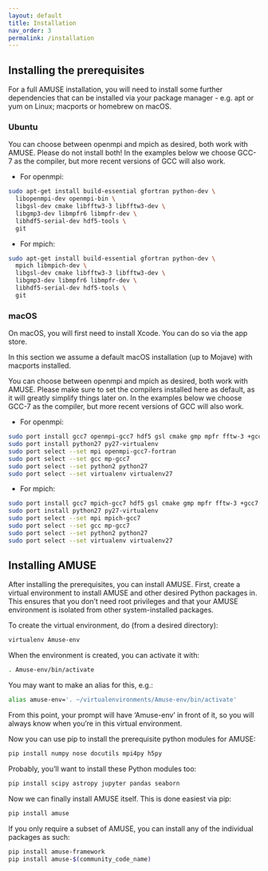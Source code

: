 ```yaml
---
layout: default
title: Installation
nav_order: 3
permalink: /installation
---
```


## Installing the prerequisites
For a full AMUSE installation, you will need to install some further dependencies that can be installed via your package manager - e.g. apt or yum on Linux; macports or homebrew on macOS.

### Ubuntu

You can choose between openmpi and mpich as desired, both work with AMUSE. Please do not install both!
In the examples below we choose GCC-7 as the compiler, but more recent versions of GCC will also work.

- For openmpi:

```bash
sudo apt-get install build-essential gfortran python-dev \
  libopenmpi-dev openmpi-bin \
  libgsl-dev cmake libfftw3-3 libfftw3-dev \
  libgmp3-dev libmpfr6 libmpfr-dev \
  libhdf5-serial-dev hdf5-tools \
  git
```

- For mpich:

```bash
sudo apt-get install build-essential gfortran python-dev \
  mpich libmpich-dev \
  libgsl-dev cmake libfftw3-3 libfftw3-dev \
  libgmp3-dev libmpfr6 libmpfr-dev \
  libhdf5-serial-dev hdf5-tools \
  git
```

### macOS

On macOS, you will first need to install Xcode. You can do so via the app store.

In this section we assume a default macOS installation (up to Mojave) with macports installed.

You can choose between openmpi and mpich as desired, both work with AMUSE. 
Please make sure to set the compilers installed here as default, as it will greatly simplify things later on.
In the examples below we choose GCC-7 as the compiler, but more recent versions of GCC will also work.

- For openmpi:

```bash
sudo port install gcc7 openmpi-gcc7 hdf5 gsl cmake gmp mpfr fftw-3 +gcc7
sudo port install python27 py27-virtualenv
sudo port select --set mpi openmpi-gcc7-fortran
sudo port select --set gcc mp-gcc7
sudo port select --set python2 python27
sudo port select --set virtualenv virtualenv27
```

- For mpich:

```bash
sudo port install gcc7 mpich-gcc7 hdf5 gsl cmake gmp mpfr fftw-3 +gcc7
sudo port install python27 py27-virtualenv
sudo port select --set mpi mpich-gcc7
sudo port select --set gcc mp-gcc7
sudo port select --set python2 python27
sudo port select --set virtualenv virtualenv27
```


## Installing AMUSE

After installing the prerequisites, you can install AMUSE.
First, create a virtual environment to install AMUSE and other desired Python packages in.
This ensures that you don’t need root privileges and that your AMUSE environment is isolated from other system-installed packages.

To create the virtual environment, do (from a desired directory):

```bash
virtualenv Amuse-env
```
When the environment is created, you can activate it with:

```bash
. Amuse-env/bin/activate
```
You may want to make an alias for this, e.g.:

```bash
alias amuse-env='. ~/virtualenvironments/Amuse-env/bin/activate'
```
From this point, your prompt will have ‘Amuse-env’ in front of it, so you will always know when you’re in this virtual environment.

Now you can use pip to install the prerequisite python modules for AMUSE:

```bash
pip install numpy nose docutils mpi4py h5py
```
Probably, you’ll want to install these Python modules too:

```bash
pip install scipy astropy jupyter pandas seaborn
```
Now we can finally install AMUSE itself.
This is done easiest via pip:
```bash
pip install amuse
```
If you only require a subset of AMUSE, you can install any of the individual packages as such:
```bash
pip install amuse-framework
pip install amuse-$(community_code_name)
```
